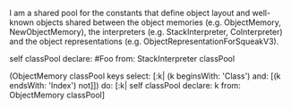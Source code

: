 I am a shared pool for the constants that define object layout and well-known objects shared between the object memories (e.g. ObjectMemory, NewObjectMemory), the interpreters (e.g. StackInterpreter, CoInterpreter) and the object representations (e.g. ObjectRepresentationForSqueakV3).

self classPool declare: #Foo from: StackInterpreter classPool

(ObjectMemory classPool keys select: [:k| (k beginsWith: 'Class') and: [(k endsWith: 'Index') not]]) do:
	[:k| self classPool declare: k from: ObjectMemory classPool]